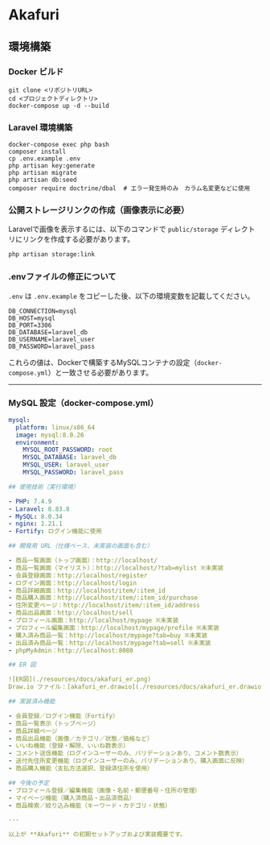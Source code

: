 # Akafuri

## 環境構築

### Docker ビルド

```
git clone <リポジトリURL>
cd <プロジェクトディレクトリ>
docker-compose up -d --build
```

### Laravel 環境構築

```
docker-compose exec php bash
composer install
cp .env.example .env
php artisan key:generate
php artisan migrate
php artisan db:seed
composer require doctrine/dbal  # エラー発生時のみ　カラム名変更などに使用
```

### 公開ストレージリンクの作成（画像表示に必要）

Laravelで画像を表示するには、以下のコマンドで
`public/storage` ディレクトリにリンクを作成する必要があります。

```bash
php artisan storage:link
```

### .envファイルの修正について

`.env` は `.env.example` をコピーした後、以下の環境変数を記載してください。

```env
DB_CONNECTION=mysql
DB_HOST=mysql
DB_PORT=3306
DB_DATABASE=laravel_db
DB_USERNAME=laravel_user
DB_PASSWORD=laravel_pass
```
これらの値は、Dockerで構築するMySQLコンテナの設定（`docker-compose.yml`）と一致させる必要があります。

---

### MySQL 設定（docker-compose.yml）
```yaml
mysql:
  platform: linux/x86_64
  image: mysql:8.0.26
  environment:
    MYSQL_ROOT_PASSWORD: root
    MYSQL_DATABASE: laravel_db
    MYSQL_USER: laravel_user
    MYSQL_PASSWORD: laravel_pass

## 使用技術（実行環境）

- PHP: 7.4.9
- Laravel: 8.83.8
- MySQL: 8.0.34
- nginx: 1.21.1
- Fortify: ログイン機能に使用

## 開発用 URL（仕様ベース、未実装の画面も含む）

- 商品一覧画面（トップ画面）：http://localhost/
- 商品一覧画面（マイリスト）：http://localhost/?tab=mylist ※未実装
- 会員登録画面：http://localhost/register
- ログイン画面：http://localhost/login
- 商品詳細画面：http://localhost/item/:item_id
- 商品購入画面：http://localhost/item/:item_id/purchase
- 住所変更ページ：http://localhost/item/:item_id/address
- 商品出品画面：http://localhost/sell
- プロフィール画面：http://localhost/mypage ※未実装
- プロフィール編集画面：http://localhost/mypage/profile ※未実装
- 購入済み商品一覧：http://localhost/mypage?tab=buy ※未実装
- 出品済み商品一覧：http://localhost/mypage?tab=sell ※未実装
- phpMyAdmin：http://localhost:8080

## ER 図

![ER図](./resources/docs/akafuri_er.png)
Draw.io ファイル：[akafuri_er.drawio](./resources/docs/akafuri_er.drawio)

## 実装済み機能

- 会員登録／ログイン機能（Fortify）
- 商品一覧表示（トップページ）
- 商品詳細ページ
- 商品出品機能（画像／カテゴリ／状態／価格など）
- いいね機能（登録・解除、いいね数表示）
- コメント送信機能（ログインユーザーのみ、バリデーションあり、コメント数表示）
- 送付先住所変更機能（ログインユーザーのみ、バリデーションあり、購入画面に反映）
- 商品購入機能（支払方法選択、登録済住所を使用）

## 今後の予定
- プロフィール登録／編集機能（画像・名前・郵便番号・住所の管理）
- マイページ機能（購入済商品・出品済商品）
- 商品検索／絞り込み機能（キーワード・カテゴリ・状態）

---

以上が **Akafuri** の初期セットアップおよび実装概要です。
